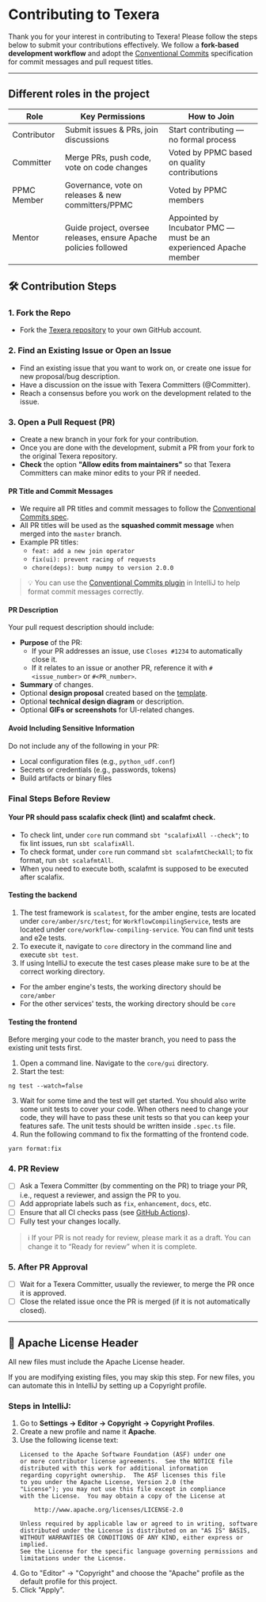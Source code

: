 # Contributing to Texera

Thank you for your interest in contributing to Texera! Please follow the steps below to submit your contributions effectively. We follow a **fork-based development workflow** and adopt the [Conventional Commits](https://www.conventionalcommits.org/en/v1.0.0/) specification for commit messages and pull request titles.

---
## Different roles in the project

| Role    | Key Permissions | How to Join
| -------- | ------- | ------- |
| Contributor  | Submit issues & PRs, join discussions    | Start contributing — no formal process |
| Committer | Merge PRs, push code, vote on code changes     | Voted by PPMC based on quality contributions |
| PPMC Member | Governance, vote on releases & new committers/PPMC     | Voted  by PPMC members |
| Mentor | Guide project, oversee releases, ensure Apache policies followed     | Appointed by Incubator PMC — must be an experienced Apache member |

## 🛠 Contribution Steps

### 1. Fork the Repo
- Fork the [Texera repository](https://github.com/Texera/texera) to your own GitHub account.

### 2. Find an Existing Issue or Open an Issue
- Find an existing issue that you want to work on, or create one issue for new proposal/bug description.
- Have a discussion on the issue with Texera Committers (@Committer).
- Reach a consensus before you work on the development related to the issue.

### 3. Open a Pull Request (PR)
- Create a new branch in your fork for your contribution.
- Once you are done with the development, submit a PR from your fork to the original Texera repository.
- **Check** the option **"Allow edits from maintainers"** so that Texera Committers can make minor edits to your PR if needed.
  
#### PR Title and Commit Messages
- We require all PR titles and commit messages to follow the [Conventional Commits spec](https://www.conventionalcommits.org/en/v1.0.0/).
- All PR titles will be used as the **squashed commit message** when merged into the `master` branch.
- Example PR titles:
  - `feat: add a new join operator`
  - `fix(ui): prevent racing of requests`
  - `chore(deps): bump numpy to version 2.0.0`

> 💡 You can use the [Conventional Commits plugin](https://plugins.jetbrains.com/plugin/13389-conventional-commit) in IntelliJ to help format commit messages correctly.

#### PR Description
Your pull request description should include:

- **Purpose** of the PR:
  - If your PR addresses an issue, use `Closes #1234` to automatically close it.
  - If it relates to an issue or another PR, reference it with `#<issue_number>` or `#<PR_number>`.
- **Summary** of changes.
- Optional **design proposal** created based on the [template](https://docs.google.com/document/d/1ih6jLni4GgKETxOAlTOPjarlbeY5ccB2g9y1vK-Xhck/edit?usp=sharing).
- Optional **technical design diagram** or description.
- Optional **GIFs or screenshots** for UI-related changes.

#### Avoid Including Sensitive Information
Do not include any of the following in your PR:

- Local configuration files (e.g., `python_udf.conf`)
- Secrets or credentials (e.g., passwords, tokens)
- Build artifacts or binary files

### Final Steps Before Review
#### Your PR should pass scalafix check (lint) and scalafmt check. 
- To check lint, under `core` run command `sbt "scalafixAll --check"`; to fix lint issues, run `sbt scalafixAll`.
- To check format, under `core` run command `sbt scalafmtCheckAll`; to fix format, run `sbt scalafmtAll`. 
- When you need to execute both, scalafmt is supposed to be executed after scalafix.
#### Testing the backend
1. The test framework is `scalatest`, for the amber engine, tests are located under `core/amber/src/test`; for `WorkflowCompilingService`, tests are located under `core/workflow-compiling-service`. You can find unit tests and e2e tests.
2. To execute it, navigate to `core` directory in the command line and execute `sbt test`.
3. If using IntelliJ to execute the test cases please make sure to be at the correct working directory.
* For the amber engine's tests, the working directory should be `core/amber`
* For the other services' tests, the working directory should be `core`
#### Testing the frontend 
Before merging your code to the master branch, you need to pass the existing unit tests first.
1. Open a command line. Navigate to the `core/gui` directory.
2. Start the test:
```
ng test --watch=false
```
3. Wait for some time and the test will get started.
You should also write some unit tests to cover your code. When others need to change your code, they will have to pass these unit tests so that you can keep your features safe.
The unit tests should be written inside `.spec.ts` file.
4. Run the following command to fix the formatting of the frontend code.
```
yarn format:fix
```

### 4. PR Review
- [ ] Ask a Texera Committer (by commenting on the PR) to triage your PR, i.e., request a reviewer, and assign the PR to you.
- [ ] Add appropriate labels such as `fix`, `enhancement`, `docs`, etc.
- [ ] Ensure that all CI checks pass (see [GitHub Actions](https://github.com/Texera/texera/actions)).
- [ ] Fully test your changes locally.

> ℹ️ If your PR is not ready for review, please mark it as a draft. You can change it to “Ready for review” when it is complete.

### 5. After PR Approval
- [ ] Wait for a Texera Committer, usually the reviewer, to merge the PR once it is approved.
- [ ] Close the related issue once the PR is merged (if it is not automatically closed).

---

## 📝 Apache License Header

All new files must include the Apache License header.

If you are modifying existing files, you may skip this step. For new files, you can automate this in IntelliJ by setting up a Copyright profile.

### Steps in IntelliJ:

1. Go to **Settings → Editor → Copyright → Copyright Profiles**.
2. Create a new profile and name it **Apache**.
3. Use the following license text:
   ```
   Licensed to the Apache Software Foundation (ASF) under one
   or more contributor license agreements.  See the NOTICE file
   distributed with this work for additional information
   regarding copyright ownership.  The ASF licenses this file
   to you under the Apache License, Version 2.0 (the
   "License"); you may not use this file except in compliance
   with the License.  You may obtain a copy of the License at
   
       http://www.apache.org/licenses/LICENSE-2.0
   
   Unless required by applicable law or agreed to in writing, software
   distributed under the License is distributed on an "AS IS" BASIS,
   WITHOUT WARRANTIES OR CONDITIONS OF ANY KIND, either express or implied.
   See the License for the specific language governing permissions and 
   limitations under the License.
   ```
4. Go to "Editor" → "Copyright" and choose the "Apache" profile as the default profile for this
   project.
5. Click "Apply".
